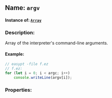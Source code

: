 ## Name: `argv`

#### Instance of: [`Array`](Array.md)

### Description:

Array of the interpreter's command-line arguments.

#### Example:

```js
// easypt -file f.ez
// f.ez:
for (let i = 0; i < argc; i++)
    console.writeLine(argv[i]);
```

### Properties:



